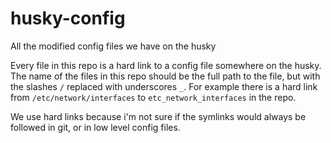 # husky-config
All the modified config files we have on the husky

Every file in this repo is a hard link to a config file somewhere on the husky.
The name of the files in this repo should be the full path to the file, but with 
the slashes `/` replaced with underscores `_`. For example there is a hard link 
from `/etc/network/interfaces` to `etc_network_interfaces` in the repo.

We use hard links because i'm not sure if the symlinks would always be followed 
in git, or in low level config files.
